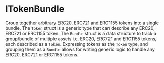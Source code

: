 # ITokenBundle





Group together arbitrary ERC20, ERC721 and ERC1155 tokens into a single bundle.  The `Token` struct is a generic type that can describe any ERC20, ERC721 or ERC1155 token.  The `Bundle` struct is a data structure to track a group/bundle of multiple assets i.e. ERC20,  ERC721 and ERC1155 tokens, each described as a `Token`.  Expressing tokens as the `Token` type, and grouping them as a `Bundle` allows for writing generic  logic to handle any ERC20, ERC721 or ERC1155 tokens.





